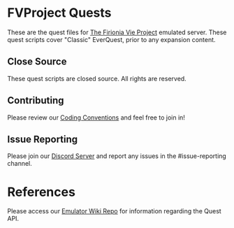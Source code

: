 # FVProject Quests
These are the quest files for [The Firionia Vie Project](https://fvproject.com/) emulated server.  These quest scripts cover "Classic" EverQuest, prior to any expansion content.

## Close Source
These quest scripts are closed source.  All rights are reserved.

## Contributing
Please review our [Coding Conventions](https://github.com/Gates-Of-Time/FVProject-Quests/blob/master/CONTRIBUTING.md) and feel free to join in!

## Issue Reporting
Please join our [Discord Server](https://discord.gg/mkhHSN5) and report any issues in the #issue-reporting channel.

# References
Please access our [Emulator Wiki Repo](https://github.com/Gates-Of-Time/eqemu-wiki) for information regarding the Quest API.

